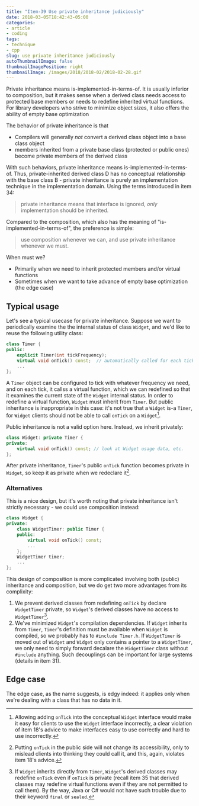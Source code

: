 ```yaml
---
title: "Item-39 Use private inheritance judiciously"
date: 2018-03-05T18:42:43-05:00
categories:
- article
- coding
tags:
- technique
- cpp
slug: use private inheritance judiciously
autoThumbnailImage: false
thumbnailImagePosition: right
thumbnailImage: /images/2018/2018-02/2018-02-28.gif
---
```


Private inheritance means is-implemented-in-terms-of. It is usually inferior to composition, but it makes sense when a derived class needs access to protected base members or needs to redefine inherited virtual functions. For library developers who strive to minimize object sizes, it also offers the ability of empty base optimization
<!--more-->

The behavior of private inheritance is that

* Compilers will generally _not_ convert a derived class object into a base class object
* members inherited from a private base class (protected or public ones) become private members of the derived class

With such behaviors, private inheritance means is-implemented-in-terms-of. Thus, private-inherited derived class D has no conceptual relationship with the base class B - private inheritance is purely an implementation technique in the implementation domain. Using the terms introduced in item 34:

>private inheritance means that interface is ignored, _only_ implementation should be inherited.

Compared to the composition, which also has the meaning of "is-implemented-in-terms-of", the preference is simple:

>use composition whenever we can, and use private inheritance whenever we must.

When must we? 

* Primarily when we need to inherit protected members and/or virtual functions 
* Sometimes when we want to take advance of empty base optimization (the edge case)

## Typical usage

Let's see a typical usecase for private inheritance. Suppose we want to periodically examine the the internal status of class `Widget`, and we'd like to reuse the following utility class:

```cpp
class Timer {
public:
    explicit Timer(int tickFrequency);
    virtual void onTick() const;  // automatically called for each tick
    ...
};
```

A `Timer` object can be configured to tick with whatever frequency we need, and on each tick, it callss a virtual function, which we can redefined so that it examines the current state of the `Widget` internal status. In order to redefine a virtual function, `Widget` must inherit from `Timer`. But public inheritance is inappropriate in this case: it's not true that a `Widget` is-a `Timer`, for `Widget` clients should not be able to call `onTick` on a `Widget`[^1].

Public inheritance is not a valid option here. Instead, we inherit privately:

```cpp
class Widget: private Timer {
private:
    virtual void onTick() const; // look at Widget usage data, etc.
};
```

After private inheritance, `Timer`'s public `onTick` function becomes private in `Widget`, so keep it as private when we redeclare it[^2].

### Alternatives

This is a nice design, but it's worth noting that private inheritance isn't strictly necessary - we could use composition instead:

```cpp
class Widget {
private:
    class WidgetTimer: public Timer {
    public:
        virtual void onTick() const;
        ...
    };
    WidgetTimer timer;
    ...
};
```

This design of composition is more complicated involving both (public) inheritance and composition, but we do get two more advantages from its complixity:

1. We prevent derived classes from redefining `onTick` by declare `WidgetTimer` private, so `Widget`'s derived classes have no access to `WidgetTimer`[^3].
2. We've minimized `Widget`'s compilation dependencies. If `Widget` inherits from `Timer`, `Timer`'s definition must be available when `Widget` is compiled, so we probably has to `#include Timer.h`. If `WidgetTimer` is moved out of `Widget` and `Widget` only contains a pointer to  a `WidgetTimer`, we only need to simply forward decalare the `WidgetTimer` class without `#include` anything. Such decouplings can be important for large systems (details in item 31).

## Edge case

The edge case, as the name suggests, is edgy indeed: it applies only when we're dealing with a class that has no data in it.

[^1]: Allowing adding `onTick` into the conceptual `Widget` interface would make it easy for clients to use the `Widget` interface incorrectly, a clear violation of item 18's advice to make interfaces easy to use correctly and hard to use incorrectly.
[^2]: Putting `onTick` in the public side will not change its accessibility, only to mislead clients into thinking they could call it, and this, again, violates item 18's advice.
[^3]: If `Widget` inherits directly from `Timer`, `Widget`'s derived classes may redefine `onTick` even if `onTick` is private (recall item 35 that derived classes may redefine virtual functions even if they are not permitted to call them). By the way, Java or C# would not have such trouble due to their keyword `final` or `sealed`.